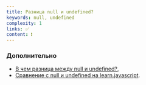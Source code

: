 ```yaml
---
title: Разница null и undefined?
keywords: null, undefined
complexity: 1
links: ✅
content: ❗
---
```


### Дополнительно
- [В чем разница между null и undefined?](https://habr.com/ru/post/486820/#1),
- [Сравнение с null и undefined на learn.javascript](https://learn.javascript.ru/comparison#sravnenie-s-null-i-undefined).